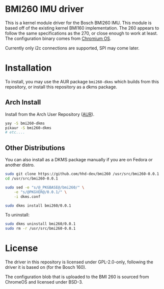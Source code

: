# BMI260 IMU driver

This is a kernel module driver for the Bosch BMI260 IMU. This module is based off of the existing kernel BMI160 implementation. The 260 appears to follow the same specifications as the 270, or close enough to work at least. The configuration binary comes from [Chromium OS](https://chromium.googlesource.com/chromiumos/platform/ec/+/2adede07783d40c6115a96f5f70dbf94ea9a2215/third_party/bmi260/accelgyro_bmi260_config_tbin.h).

Currently only i2c connections are supported, SPI may come later.

# Installation
To install, you may use the AUR package `bmi260-dkms` which builds from this 
repository, or install this repository as a dkms package.

## Arch Install
Install from the Arch User Repository 
([AUR](https://aur.archlinux.org/packages/bmi260-dkms)).
```bash
yay -S bmi260-dkms
pikaur -S bmi260-dkms
# etc....
```

## Other Distributions
You can also install as a DKMS package manually if you are on Fedora or another distro.
```bash
sudo git clone https://github.com/hhd-dev/bmi260 /usr/src/bmi260-0.0.1
cd /usr/src/bmi260-0.0.1

sudo sed -e "s/@_PKGBASE@/bmi260/" \
    -e "s/@PKGVER@/0.0.1/" \
    -i dkms.conf

sudo dkms install bmi260/0.0.1
```

To uninstall:
```bash
sudo dkms uninstall bmi260/0.0.1
sudo rm -r /usr/src/bmi260-0.0.1
```

# License
The driver in this repository is licensed under GPL-2.0-only, following the driver it is based on (for the Bosch 160). 

The configuration blob that is uploaded to the BMI 260 is sourced from ChromeOS and licensed under BSD-3.
